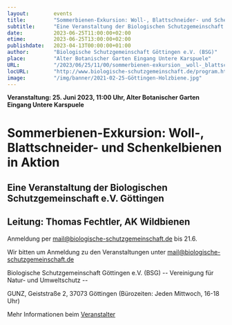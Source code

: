 ```yaml
---
layout:        events
title:         "Sommerbienen-Exkursion: Woll-, Blattschneider- und Schenkelbienen in Aktion"
subtitle:      "Eine Veranstaltung der Biologischen Schutzgemeinschaft e.V. Göttingen"
date:          2023-06-25T11:00:00+02:00
etime:         2023-06-25T13:00:00+02:00
publishdate:   2023-04-13T00:00:00+01:00
author:        "Biologische Schutzgemeinschaft Göttingen e.V. (BSG)"
place:         "Alter Botanischer Garten Eingang Untere Karspuele"
URL:           "/2023/06/25/11/00/sommerbienen-exkursion__woll-_blattschneider-_und_schenkelbienen_in_aktion"
locURL:        "http://www.biologische-schutzgemeinschaft.de/program.html"
image:         "/img/banner/2021-02-25-Göttingen-Holzbiene.jpg"
---
```


**Veranstaltung: 25. Juni 2023, 11:00 Uhr, Alter Botanischer Garten Eingang Untere Karspuele**

Sommerbienen-Exkursion: Woll-, Blattschneider- und Schenkelbienen in Aktion
===========

Eine Veranstaltung der Biologischen Schutzgemeinschaft e.V. Göttingen
-----------
Leitung: Thomas Fechtler, AK Wildbienen
-------------

Anmeldung per mail@biologische-schutzgemeinschaft.de bis 21.6.


Wir bitten um Anmeldung zu den Veranstaltungen unter mail@biologische-schutzgemeinschaft.de

Biologische Schutzgemeinschaft Göttingen e.V. (BSG)
-- Vereinigung für Natur- und Umweltschutz --

GUNZ, Geiststraße 2, 37073 Göttingen (Bürozeiten: Jeden Mittwoch, 16-18 Uhr)

Mehr Informationen beim [Veranstalter](http://www.biologische-schutzgemeinschaft.de/program.html)
